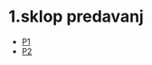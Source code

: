 # 1.sklop predavanj
- <a href="https://github.com/mindOfCaspian/zapiski/tree/main/tpo/I_sklop/p1">P1</a>
- <a href="https://github.com/mindOfCaspian/zapiski/tree/main/tpo/I_sklop/p2">P2</a>